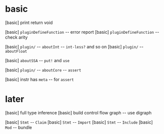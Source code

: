 # basic

[basic] print return void

[basic] `pluginDefineFunction` -- error report
[basic] `pluginDefineFunction` -- check arity

[basic] `plugin/` -- `aboutInt` -- `int-less?` and so on
[basic] `plugin/` -- `aboutFloat`

[basic] `aboutSSA` -- `put!` and `use`

[basic] `plugin/` -- `aboutCore` -- `assert`

[basic] instr has `meta` -- for `assert`

# later

[basic] full type inference
[basic] build control flow graph -- use digraph

[basic] `Stmt` -- `Claim`
[basic] `Stmt` -- `Import`
[basic] `Stmt` -- `Include`
[basic] `Mod` -- bundle
